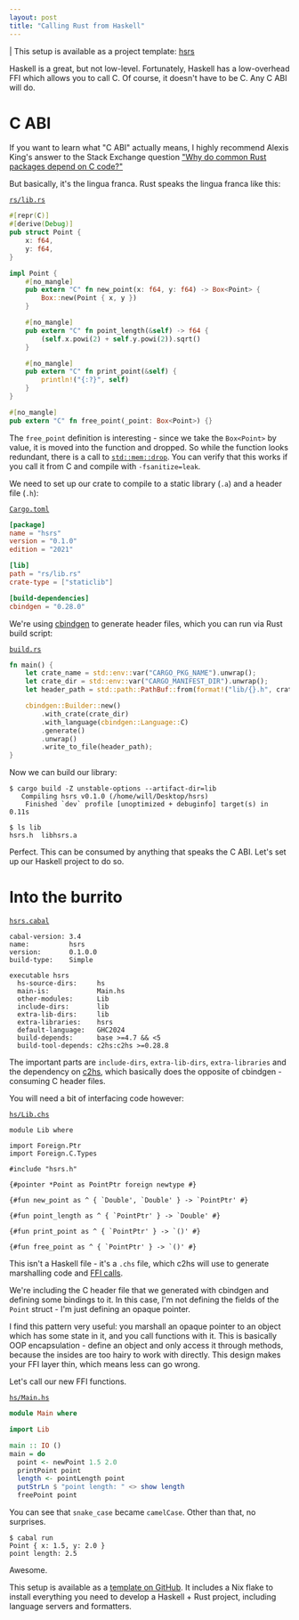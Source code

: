 ```yaml
---
layout: post
title: "Calling Rust from Haskell"
---
```


| This setup is available as a project template: [hsrs](https://github.com/willmcpherson2/hsrs)

Haskell is a great, but not low-level.
Fortunately, Haskell has a low-overhead FFI which allows you to call C.
Of course, it doesn't have to be C.
Any C ABI will do.

# C ABI

If you want to learn what "C ABI" actually means, I highly recommend Alexis King's answer to the Stack Exchange question ["Why do common Rust packages depend on C code?"](https://langdev.stackexchange.com/a/3237)

But basically, it's the lingua franca.
Rust speaks the lingua franca like this:

[`rs/lib.rs`](https://github.com/willmcpherson2/hsrs/blob/537e437c606fe5c57a4045450bd5bdf4af9e3115/rs/lib.rs)

```rust
#[repr(C)]
#[derive(Debug)]
pub struct Point {
    x: f64,
    y: f64,
}

impl Point {
    #[no_mangle]
    pub extern "C" fn new_point(x: f64, y: f64) -> Box<Point> {
        Box::new(Point { x, y })
    }

    #[no_mangle]
    pub extern "C" fn point_length(&self) -> f64 {
        (self.x.powi(2) + self.y.powi(2)).sqrt()
    }

    #[no_mangle]
    pub extern "C" fn print_point(&self) {
        println!("{:?}", self)
    }
}

#[no_mangle]
pub extern "C" fn free_point(_point: Box<Point>) {}
```

The `free_point` definition is interesting - since we take the `Box<Point>` by value, it is moved into the function and dropped.
So while the function looks redundant, there is a call to [`std::mem::drop`](https://doc.rust-lang.org/std/mem/fn.drop.html).
You can verify that this works if you call it from C and compile with `-fsanitize=leak`.

We need to set up our crate to compile to a static library (`.a`) and a header file (`.h`):

[`Cargo.toml`](https://github.com/willmcpherson2/hsrs/blob/537e437c606fe5c57a4045450bd5bdf4af9e3115/Cargo.toml)

```toml
[package]
name = "hsrs"
version = "0.1.0"
edition = "2021"

[lib]
path = "rs/lib.rs"
crate-type = ["staticlib"]

[build-dependencies]
cbindgen = "0.28.0"
```

We're using [cbindgen](https://github.com/mozilla/cbindgen) to generate header files, which you can run via Rust build script:

[`build.rs`](https://github.com/willmcpherson2/hsrs/blob/537e437c606fe5c57a4045450bd5bdf4af9e3115/build.rs)

```rust
fn main() {
    let crate_name = std::env::var("CARGO_PKG_NAME").unwrap();
    let crate_dir = std::env::var("CARGO_MANIFEST_DIR").unwrap();
    let header_path = std::path::PathBuf::from(format!("lib/{}.h", crate_name));

    cbindgen::Builder::new()
        .with_crate(crate_dir)
        .with_language(cbindgen::Language::C)
        .generate()
        .unwrap()
        .write_to_file(header_path);
}
```

Now we can build our library:

```
$ cargo build -Z unstable-options --artifact-dir=lib
   Compiling hsrs v0.1.0 (/home/will/Desktop/hsrs)
    Finished `dev` profile [unoptimized + debuginfo] target(s) in 0.11s

$ ls lib
hsrs.h  libhsrs.a
```

Perfect.
This can be consumed by anything that speaks the C ABI.
Let's set up our Haskell project to do so.

# Into the burrito

[`hsrs.cabal`](https://github.com/willmcpherson2/hsrs/blob/537e437c606fe5c57a4045450bd5bdf4af9e3115/hsrs.cabal)

```
cabal-version: 3.4
name:          hsrs
version:       0.1.0.0
build-type:    Simple

executable hsrs
  hs-source-dirs:     hs
  main-is:            Main.hs
  other-modules:      Lib
  include-dirs:       lib
  extra-lib-dirs:     lib
  extra-libraries:    hsrs
  default-language:   GHC2024
  build-depends:      base >=4.7 && <5
  build-tool-depends: c2hs:c2hs >=0.28.8
```

The important parts are `include-dirs`, `extra-lib-dirs`, `extra-libraries` and the dependency on [c2hs](https://github.com/haskell/c2hs), which basically does the opposite of cbindgen - consuming C header files.

You will need a bit of interfacing code however:

[`hs/Lib.chs`](https://github.com/willmcpherson2/hsrs/blob/de28e89db03e817c6a02978cce8d029123edf5e7/hs/Lib.chs)

```
module Lib where

import Foreign.Ptr
import Foreign.C.Types

#include "hsrs.h"

{#pointer *Point as PointPtr foreign newtype #}

{#fun new_point as ^ { `Double', `Double' } -> `PointPtr' #}

{#fun point_length as ^ { `PointPtr' } -> `Double' #}

{#fun print_point as ^ { `PointPtr' } -> `()' #}

{#fun free_point as ^ { `PointPtr' } -> `()' #}
```

This isn't a Haskell file - it's a `.chs` file, which c2hs will use to generate marshalling code and [FFI calls](https://en.wikibooks.org/wiki/Haskell/FFI).

We're including the C header file that we generated with cbindgen and defining some bindings to it.
In this case, I'm not defining the fields of the `Point` struct - I'm just defining an opaque pointer.

I find this pattern very useful: you marshall an opaque pointer to an object which has some state in it, and you call functions with it.
This is basically OOP encapsulation - define an object and only access it through methods, because the insides are too hairy to work with directly.
This design makes your FFI layer thin, which means less can go wrong.

Let's call our new FFI functions.

[`hs/Main.hs`](https://github.com/willmcpherson2/hsrs/blob/de28e89db03e817c6a02978cce8d029123edf5e7/hs/Main.hs)

```haskell
module Main where

import Lib

main :: IO ()
main = do
  point <- newPoint 1.5 2.0
  printPoint point
  length <- pointLength point
  putStrLn $ "point length: " <> show length
  freePoint point
```

You can see that `snake_case` became `camelCase`. Other than that, no surprises.

```
$ cabal run
Point { x: 1.5, y: 2.0 }
point length: 2.5
```

Awesome.

This setup is available as a [template on GitHub](https://github.com/willmcpherson2/hsrs). It includes a Nix flake to install everything you need to develop a Haskell + Rust project, including language servers and formatters.
